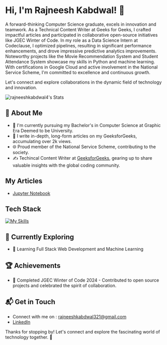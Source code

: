 # Hi, I'm Rajneesh Kabdwal! 👋

A forward-thinking Computer Science graduate, excels in innovation and teamwork. As a Technical Content Writer at Geeks for Geeks, I crafted impactful articles and participated in collaborative open-source initiatives like JGEC Winter of Code. In my role as a Data Science Intern at Codeclause, I optimized pipelines, resulting in significant performance enhancements, and drove impressive predictive analytics improvements. Noteworthy projects like the Movie Recommendation System and Student Attendance System showcase my skills in Python and machine learning. With certifications in Google Cloud and active involvement in the National Service Scheme, I'm committed to excellence and continuous growth. 

Let's connect and explore collaborations in the dynamic field of technology and innovation.

![rajneeshkabdwal4's Stats](https://github-readme-stats.vercel.app/api?username=rajneeshkabdwal4&theme=vue-dark&show_icons=true&hide_border=true&count_private=true)

## 🚀 About Me

- 🔭 I'm currently pursuing my Bachelor's in Computer Science at Graphic Era Deemed to be University.
- 📝 I write in-depth, long-form articles on my GeeksforGeeks, accumulating over 2k views.
- 🌐 Proud member of the National Service Scheme, contributing to the society.
- ✍️ Techincal Content Writer at [GeeksforGeeks](https://www.geeksforgeeks.org/), gearing up to share valuable insights with the global coding community.

## My Articles
- [Jupyter Notebook](https://www.geeksforgeeks.org/jupyter-notebook/)


## Tech Stack
[![My Skills](https://skillicons.dev/icons?i=js,html,css,cpp,c,anaconda,dart,discord,flutter,git,tensorflow)](https://skillicons.dev)

## 🌱 Currently Exploring

- 🚀 Learning Full Stack Web Development and Machine Learning

 ## 🏆 Achievements

- 🌟 Completed JGEC Winter of Code 2024 - Contributed to open source projects and celebrated the spirit of collaboration.


## 📬 Get in Touch

- Connect with me on : rajneeshkabdwal321@gmail.com
- [LinkedIn](https://www.linkedin.com/in/rajneeshkabdwal/)

Thanks for stopping by! Let's connect and explore the fascinating world of technology together. 🚀



<!--

Here are some ideas to get you started:

- 🔭 I’m currently working on ...
- 🌱 I’m currently learning ...
- 👯 I’m looking to collaborate on ...
- 🤔 I’m looking for help with ...
- 💬 Ask me about ...
- 📫 How to reach me: ...
- 😄 Pronouns: ...
- ⚡ Fun fact: ...
-->

